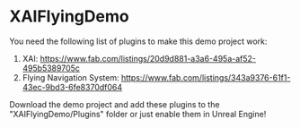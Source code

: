 # XAIFlyingDemo
 
You need the following list of plugins to make this demo project work:

1) XAI: https://www.fab.com/listings/20d9d881-a3a6-495a-af52-495b5389705c
2) Flying Navigation System: https://www.fab.com/listings/343a9376-61f1-43ec-9bd3-6fe8370df064

Download the demo project and add these plugins to the "XAIFlyingDemo/Plugins" folder or just enable them in Unreal Engine!
